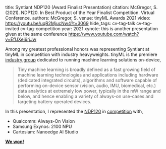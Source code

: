 title: Syntiant NDP120 (Award Finalist Presentation)
citation: McGregor, S. (2021). NDP120. In Best Product of the Year Finalist Competition. Virtual Conference.
authors: McGregor, S.
venue: tinyML Awards 2021
video: https://youtu.be/uqR2MjucNw4?t=3069
hide_tags: cv-tag-talk cv-tag-invited cv-tag-competition
year: 2021
xynote: this is another presentation given at the same conference https://www.youtube.com/watch?v=EfUXei6rjJw

Among my greatest professional honors was representing Syntiant at tinyML in competition with industry heavyweights. tinyML is the premiere [industry group](https://www.tinyml.org/) dedicated to running machine learning solutions on-device,

> Tiny machine learning is broadly defined as a fast growing field of machine learning technologies and applications including hardware (dedicated integrated circuits), algorithms and software capable of performing on-device sensor (vision, audio, IMU, biomedical, etc.) data analytics at extremely low power, typically in the mW range and below, and hence enabling a variety of always-on use-cases and targeting battery operated devices.

In this presentation, I represented the [NDP120](/SyntiantCore2.html) in [competition](https://www.tinyml.org/news/tinyml-awards-2021) with,

* Qualcomm: Always-On Vision
* Samsung Exynos: 2100 NPU
* Cartesiam: Nanoedge AI Studio

**[We won!](https://www.syntiant.com/post/syntiant-ndp120-awarded-best-product-of-the-year-at-tinyml-summit)**
